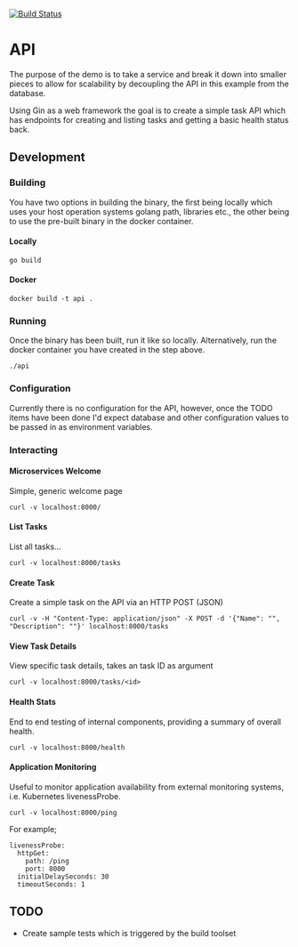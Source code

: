 [![Build Status](https://drone.rwxlabs.io/api/badges/ldejager/microservice-demo/status.svg)](https://drone.rwxlabs.io/ldejager/microservice-demo)

# API

The purpose of the demo is to take a service and break it down into smaller pieces to allow for scalability by decoupling the API in this example from the database.

Using Gin as a web framework the goal is to create a simple task API which has endpoints for creating and listing tasks and getting a basic health status back.

## Development

### Building

You have two options in building the binary, the first being locally which uses your host operation systems golang path, libraries etc., the other being to use the pre-built binary in the docker container.

#### Locally
```
go build
```

#### Docker

```
docker build -t api .
```

### Running

Once the binary has been built, run it like so locally. Alternatively, run the docker container you have created in the step above.

```
./api
```

### Configuration

Currently there is no configuration for the API, however, once the TODO items have been done I'd expect database and other configuration values to be passed in as environment variables.

### Interacting

#### Microservices Welcome
Simple, generic welcome page
```
curl -v localhost:8000/
```

#### List Tasks
List all tasks...
```
curl -v localhost:8000/tasks
```

#### Create Task
Create a simple task on the API via an HTTP POST (JSON)
```
curl -v -H "Content-Type: application/json" -X POST -d '{"Name": "", "Description": ""}' localhost:8000/tasks
```

#### View Task Details
View specific task details, takes an task ID as argument
```
curl -v localhost:8000/tasks/<id>
```

#### Health Stats
End to end testing of internal components, providing a summary of overall health.
```
curl -v localhost:8000/health
```

#### Application Monitoring
Useful to monitor application availability from external monitoring systems, i.e. Kubernetes livenessProbe.
```
curl -v localhost:8000/ping
```

For example;

```
livenessProbe:
  httpGet:
    path: /ping
    port: 8000
  initialDelaySeconds: 30
  timeoutSeconds: 1
```

## TODO

- Create sample tests which is triggered by the build toolset

